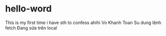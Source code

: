 ﻿# hello-word
This is my first time
i have sth to confess ahihi
Vo Khanh Toan
Su dung lệnh fetch
Đang sửa trên local